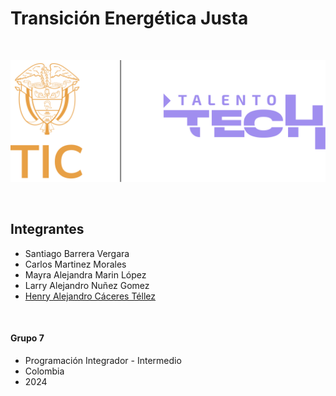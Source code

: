 
# Transición Energética Justa

<br>

![Logo SVG](resources/images/logo-tic-talentotech.svg)

<br>

## Integrantes
- Santiago Barrera Vergara
- Carlos Martinez Morales
- Mayra Alejandra Marin López
- Larry Alejandro Nuñez Gomez
- [Henry Alejandro Cáceres Téllez](https://github.com/tecnohalecatez)

<br>

#### Grupo 7
- Programación Integrador - Intermedio
- Colombia
- 2024